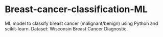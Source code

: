 # Breast-cancer-classification-ML
ML model to classify breast cancer (malignant/benign) using Python and scikit-learn. Dataset: Wisconsin Breast Cancer Diagnostic.
